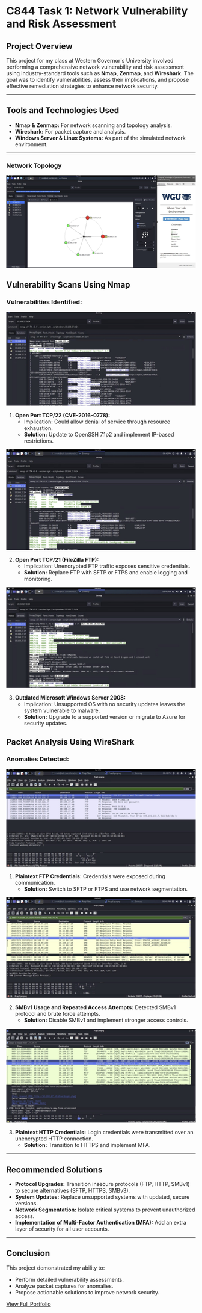 # C844 Task 1: Network Vulnerability and Risk Assessment

## Project Overview
This project for my class at Western Governor's University involved performing a comprehensive network vulnerability and risk assessment using industry-standard tools such as **Nmap**, **Zenmap**, and **Wireshark**. The goal was to identify vulnerabilities, assess their implications, and propose effective remediation strategies to enhance network security.

---

## Tools and Technologies Used
- **Nmap & Zenmap:** For network scanning and topology analysis.
- **Wireshark:** For packet capture and analysis.
- **Windows Server & Linux Systems:** As part of the simulated network environment.

---

### Network Topology
![Zenmap Topology](https://raw.githubusercontent.com/jason-ly/jason-ly.github.io/main/Projects/Assets/C844/c844_2.jpg)

## Vulnerability Scans Using Nmap

### Vulnerabilities Identified:
![Nmap Results](https://raw.githubusercontent.com/jason-ly/jason-ly.github.io/main/Projects/Assets/C844/c844_4.jpg)

1. **Open Port TCP/22 (CVE-2016-0778):**  
   - Implication: Could allow denial of service through resource exhaustion.  
   - **Solution:** Update to OpenSSH 7.1p2 and implement IP-based restrictions.

![Nmap Results2](https://raw.githubusercontent.com/jason-ly/jason-ly.github.io/main/Projects/Assets/C844/c844_5.jpg)

2. **Open Port TCP/21 (FileZilla FTP):**  
   - Implication: Unencrypted FTP traffic exposes sensitive credentials.  
   - **Solution:** Replace FTP with SFTP or FTPS and enable logging and monitoring.

![Nmap Results3](https://raw.githubusercontent.com/jason-ly/jason-ly.github.io/main/Projects/Assets/C844/c844_6.jpg)

3. **Outdated Microsoft Windows Server 2008:**  
   - Implication: Unsupported OS with no security updates leaves the system vulnerable to malware.  
   - **Solution:** Upgrade to a supported version or migrate to Azure for security updates.

## Packet Analysis Using WireShark

### Anomalies Detected:

![Wireshark Screenshot1](https://raw.githubusercontent.com/jason-ly/jason-ly.github.io/main/Projects/Assets/C844/c844_7.jpg)

1. **Plaintext FTP Credentials:** Credentials were exposed during communication.  
   - **Solution:** Switch to SFTP or FTPS and use network segmentation.


![Wireshark Screenshot2](https://raw.githubusercontent.com/jason-ly/jason-ly.github.io/main/Projects/Assets/C844/c844_8.jpg)

2. **SMBv1 Usage and Repeated Access Attempts:** Detected SMBv1 protocol and brute force attempts.  
   - **Solution:** Disable SMBv1 and implement stronger access controls.
     
![Wireshark Screenshot3](https://raw.githubusercontent.com/jason-ly/jason-ly.github.io/main/Projects/Assets/C844/c844_9.jpg)

3. **Plaintext HTTP Credentials:** Login credentials were transmitted over an unencrypted HTTP connection.  
   - **Solution:** Transition to HTTPS and implement MFA.
     
---

## Recommended Solutions
- **Protocol Upgrades:** Transition insecure protocols (FTP, HTTP, SMBv1) to secure alternatives (SFTP, HTTPS, SMBv3).
- **System Updates:** Replace unsupported systems with updated, secure versions.
- **Network Segmentation:** Isolate critical systems to prevent unauthorized access.
- **Implementation of Multi-Factor Authentication (MFA):** Add an extra layer of security for all user accounts.

---

## Conclusion
This project demonstrated my ability to:
- Perform detailed vulnerability assessments.
- Analyze packet captures for anomalies.
- Propose actionable solutions to improve network security.

[View Full Portfolio](https://jason-ly.github.io/)
